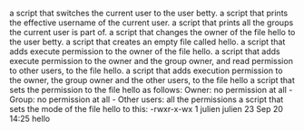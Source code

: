 a script that switches the current user to the user betty.
a script that prints the effective username of the current user.
a script that prints all the groups the current user is part of.
a  script that changes the owner of the file hello to the user betty.
a script that creates an empty file called hello.
a script that adds execute permission to the owner of the file hello.
a script that adds execute permission to the owner and the group owner, and read permission to other users, to the file hello.
a script that adds execution permission to the owner, the group owner and the other users, to the file hello
a script that sets the permission to the file hello as follows: Owner: no permission at all - Group: no permission at all - Other users: all the permissions
a script that sets the mode of the file hello to this: -rwxr-x-wx 1 julien julien 23 Sep 20 14:25 hello
